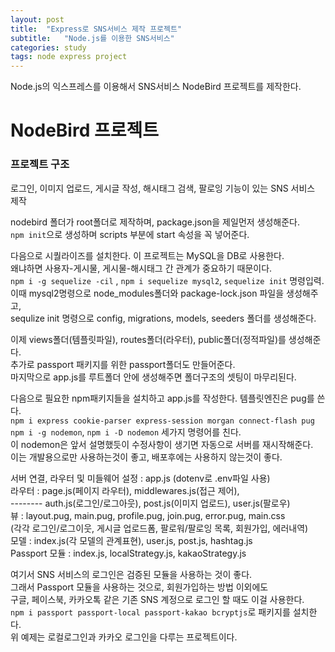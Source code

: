 ```yaml
---
layout: post
title:  "Express로 SNS서비스 제작 프로젝트"
subtitle:   "Node.js를 이용한 SNS서비스"
categories: study
tags: node express project
---
```


Node.js의 익스프레스를 이용해서 SNS서비스 NodeBird 프로젝트를 제작한다.

# NodeBird 프로젝트

### 프로젝트 구조

로그인, 이미지 업로드, 게시글 작성, 해시태그 검색, 팔로잉 기능이 있는 SNS 서비스 제작  

nodebird 폴더가 root폴더로 제작하며, package.json을 제일먼저 생성해준다.  
`npm init`으로 생성하며 scripts 부분에 start 속성을 꼭 넣어준다.  

다음으로 시퀄라이즈를 설치한다. 이 프로젝트는 MySQL을 DB로 사용한다.  
왜냐하면 사용자-게시물, 게시물-해시태그 간 관계가 중요하기 때문이다.  
`npm i -g sequelize -cil` , `npm i sequelize mysql2`, `sequelize init` 명령입력.  
이때 mysql2명령으로 node_modules폴더와 package-lock.json 파일을 생성해주고,  
sequlize init 명령으로 config, migrations, models, seeders 폴더를 생성해준다.  

이제 views폴더(템플릿파일), routes폴더(라우터), public폴더(정적파일)를 생성해준다.  
추가로 passport 패키지를 위한 passport폴더도 만들어준다.  
마지막으로 app.js를 루트폴더 안에 생성해주면 폴더구조의 셋팅이 마무리된다.  

다음으로 필요한 npm패키지들을 설치하고 app.js를 작성한다. 템플릿엔진은 pug를 쓴다.  
`npm i express cookie-parser express-session morgan connect-flash pug`  
`npm i -g nodemon`, `npm i -D nodemon` 세가지 명령어를 친다.  
이 nodemon은 앞서 설명했듯이 수정사항이 생기면 자동으로 서버를 재시작해준다.  
이는 개발용으로만 사용하는것이 좋고, 배포후에는 사용하지 않는것이 좋다.  

서버 연결, 라우터 및 미들웨어 설정 : app.js (dotenv로 .env파일 사용)  
라우터 : page.js(페이지 라우터), middlewares.js(접근 제어),  
-------- auth.js(로그인/로그아웃), post.js(이미지 업로드), user.js(팔로우)  
뷰 : layout.pug, main.pug, profile.pug, join.pug, error.pug, main.css  
(각각 로그인/로그이웃, 게시글 업로드폼, 팔로워/팔로잉 목록, 회원가입, 에러내역)  
모델 : index.js(각 모델의 관계표현), user.js, post.js, hashtag.js  
Passport 모듈 : index.js, localStrategy.js, kakaoStrategy.js  

여기서 SNS 서비스의 로그인은 검증된 모듈을 사용하는 것이 좋다.  
그래서 Passport 모듈을 사용하는 것으로, 회원가입하는 방법 이외에도  
구글, 페이스북, 카카오톡 같은 기존 SNS 계정으로 로그인 할 때도 이걸 사용한다.  
`npm i passport passport-local passport-kakao bcryptjs`로 패키지를 설치한다.  
위 예제는 로컬로그인과 카카오 로그인을 다루는 프로젝트이다.  

